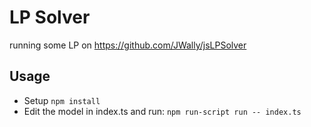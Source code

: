 # LP Solver
running some LP on https://github.com/JWally/jsLPSolver
## Usage
* Setup `npm install`
* Edit the model in index.ts and run:
`npm run-script run -- index.ts`

